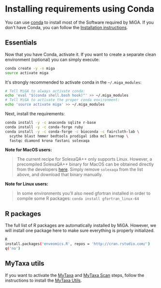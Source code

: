 # Installing requirements using Conda

You can use [conda](https://conda.io/) to install most of the Software required
by MiGA.
If you don't have Conda, you can follow the
[Installation instructions](https://conda.io/projects/conda/en/latest/user-guide/install/index.html).

## Essentials

Now that you have Conda, activate it. If you want to create a separate clean
environment (optional) you can simply execute:

```bash
conda create -y -n miga
source activate miga
```

It's strongly recommended to activate conda in the `~/.miga_modules`:

```bash
# Tell MiGA to always activate conda:
echo 'eval "$(conda shell.bash hook)"' >> ~/.miga_modules
# Tell MiGA to activate the proper conda environment:
echo 'source activate miga' >> ~/.miga_modules
```

Next, install the requirements:

```bash
conda install -y -c anaconda sqlite r-base
conda install -y -c conda-forge ruby
conda install -y -c conda-forge -c bioconda -c faircloth-lab \
  scythe blast hmmer bedtools prodigal idba mcl barrnap \
  fastqc diamond krona fastani solexaqa
```

**Note for MacOS users:**
> The current recipe for SolexaQA++ only supports
> Linux.
> However, a precompiled SolexaQA++ binary for MacOS can be obtained directly
> from the developers
> [here](https://downloads.sourceforge.net/project/solexaqa/src/SolexaQA++_v3.1.7.1.zip).
> Simply remove `solexaqa` from the list above, and download that binary
> manually.

**Note for Linux users:**
> In some environments you'll also need gfortran installed in order to compile
> some R packages: `conda install gfortran_linux-64`

## R packages

The full list of R packages are automatically installed by MiGA. However, we
will install one package here to make sure everything is properly initialized.

```bash
R
install.packages('enveomics.R', repos = 'http://cran.rstudio.com/')
q('no')
```

## MyTaxa utils

If you want to activate the [MyTaxa](../part5/workflow.md#mytaxa) and
[MyTaxa Scan](../part5/workflow.md#mytaxa-scan) steps, follow the instructions
to install the [MyTaxa Utils](mytaxa.md).
